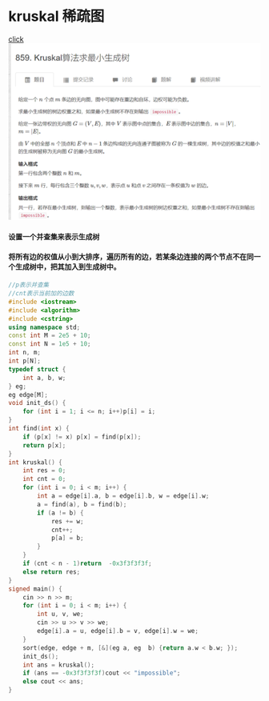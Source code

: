 # kruskal   稀疏图
[click](https://www.acwing.com/problem/content/861/)
![图 1](/images/df28f6156c0ef17e5738b0768621d2ae332b67af81816c9f5808f8e3eb6a16f1.png)  

#### 设置一个并查集来表示生成树
#### 将所有边的权值从小到大排序，遍历所有的边，若某条边连接的两个节点不在同一个生成树中，把其加入到生成树中。

```cpp
//p表示并查集
//cnt表示当前加的边数
#include <iostream>
#include <algorithm>
#include <cstring>
using namespace std;
const int M = 2e5 + 10;
const int N = 1e5 + 10;
int n, m;
int p[N];
typedef struct {
	int a, b, w;
} eg;
eg edge[M];
void init_ds() {
	for (int i = 1; i <= n; i++)p[i] = i;
}
int find(int x) {
	if (p[x] != x) p[x] = find(p[x]);
	return p[x];
}
int kruskal() {
	int res = 0;
	int cnt = 0;
	for (int i = 0; i < m; i++) {
		int a = edge[i].a, b = edge[i].b, w = edge[i].w;
		a = find(a), b = find(b);
		if (a != b) {
			res += w;
			cnt++;
			p[a] = b;
		}
	}
	if (cnt < n - 1)return  -0x3f3f3f3f;
	else return res;
}
signed main() {
	cin >> n >> m;
	for (int i = 0; i < m; i++) {
		int u, v, we;
		cin >> u >> v >> we;
		edge[i].a = u, edge[i].b = v, edge[i].w = we;
	}
	sort(edge, edge + m, [&](eg a, eg  b) {return a.w < b.w; });
	init_ds();
	int ans = kruskal();
	if (ans == -0x3f3f3f3f)cout << "impossible";
	else cout << ans;
}
```
